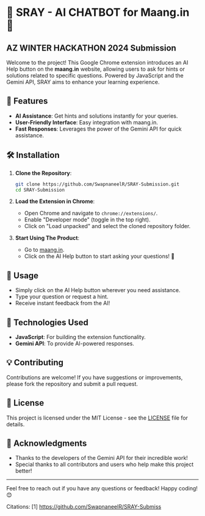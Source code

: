 
# 🌟 SRAY - AI CHATBOT for Maang.in 🌟

## AZ WINTER HACKATHON 2024 Submission
Welcome to the project! This Google Chrome extension introduces an AI Help button on the **maang.in** website, allowing users to ask for hints or solutions related to specific questions. Powered by JavaScript and the Gemini API, SRAY aims to enhance your learning experience.

## 🚀 Features

- **AI Assistance**: Get hints and solutions instantly for your queries.
- **User-Friendly Interface**: Easy integration with maang.in.
- **Fast Responses**: Leverages the power of the Gemini API for quick assistance.

## 🛠️ Installation

1. **Clone the Repository**:
   ```bash
   git clone https://github.com/SwapnaneelR/SRAY-Submission.git
   cd SRAY-Submission
   ```

2. **Load the Extension in Chrome**:
   - Open Chrome and navigate to `chrome://extensions/`.
   - Enable "Developer mode" (toggle in the top right).
   - Click on "Load unpacked" and select the cloned repository folder.

3. **Start Using The Product**:
   - Go to [maang.in](https://maang.in).
   - Click on the AI Help button to start asking your questions! 💬

## 📖 Usage

- Simply click on the AI Help button wherever you need assistance.
- Type your question or request a hint.
- Receive instant feedback from the AI!

## 🤖 Technologies Used

- **JavaScript**: For building the extension functionality.
- **Gemini API**: To provide AI-powered responses.

## 💡 Contributing

Contributions are welcome! If you have suggestions or improvements, please fork the repository and submit a pull request.

## 📄 License

This project is licensed under the MIT License - see the [LICENSE](LICENSE) file for details.

## 🎉 Acknowledgments

- Thanks to the developers of the Gemini API for their incredible work!
- Special thanks to all contributors and users who help make this project better!

---

Feel free to reach out if you have any questions or feedback! Happy coding! 😊

Citations:
[1] https://github.com/SwapnaneelR/SRAY-Submiss